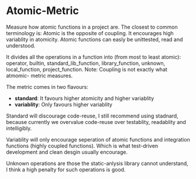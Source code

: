 # Atomic-Metric

Measure how atomic functions in a project are. The closest to common terminology
is: Atomic is the opposite of coupling. It encourages high variablity in
atomicity. Atomic functions can easly be unittested, read and understood.

It divides all the operations in a function into (from most to least atomic):
operator, builtin, standard_lib_function, library_function, unknown,
local_function, project_function. Note: Coupling is not exactly what atmomic-
metric measures.

The metric comes in two flavours:

- **standard**: It favours higher atomicity and higher variablity
- **variablity**: Only favours higher variablity

Standard will discourage code-reuse, I still recommend using stadnard, because
currently we overvalue code-reuse over testablity, readablity and intelligibly.

Variablity will only encourage seperation of atomic functions and integration
functions (highly coupled functions). Which is what test-driven development and
clean desgin usually encourage.

Unknown operations are those the static-anlysis library cannot understand, I
think a high penalty for such operations is good.
